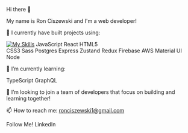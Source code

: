 Hi there 👋

My name is Ron Ciszewski and I'm a web developer!

🔭 I currently have built projects using:

[![My Skills](https://skillicons.dev/icons?i=js,react,sass,postgress,express,zustand,redux,firebase,aws,materialui,node,html,css,&perline=3)](https://skillicons.dev)
JavaScript
React
HTML5  
CSS3
Sass
Postgres 
Express
Zustand
Redux
Firebase
AWS
Material UI
Node

🌱 I’m currently learning:

TypeScript
GraphQL

💯 I’m looking to join a team of developers that focus on building and learning together!

📫 How to reach me: ronciszewski1@gmail.com

Follow Me!
LinkedIn
